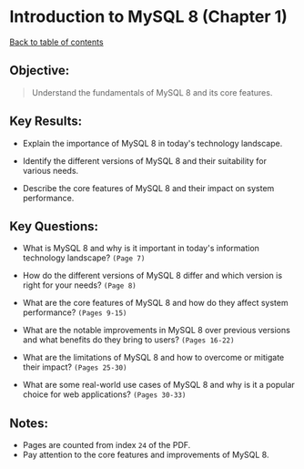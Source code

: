 # Introduction to MySQL 8 (Chapter 1)

[Back to table of contents](../readme.md)

## **Objective:**

> Understand the fundamentals of MySQL 8 and its core features.

## **Key Results:**

- Explain the importance of MySQL 8 in today's technology landscape.

- Identify the different versions of MySQL 8 and their suitability for various needs.

- Describe the core features of MySQL 8 and their impact on system performance.

## **Key Questions:**

- What is MySQL 8 and why is it important in today's information technology landscape? `(Page 7)`

- How do the different versions of MySQL 8 differ and which version is right for your needs? `(Page 8)`

- What are the core features of MySQL 8 and how do they affect system performance? `(Pages 9-15)`

- What are the notable improvements in MySQL 8 over previous versions and what benefits do they bring to users? `(Pages 16-22)`

- What are the limitations of MySQL 8 and how to overcome or mitigate their impact? `(Pages 25-30)`

- What are some real-world use cases of MySQL 8 and why is it a popular choice for web applications? `(Pages 30-33)`

## **Notes:**

- Pages are counted from index `24` of the PDF.
- Pay attention to the core features and improvements of MySQL 8.
